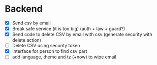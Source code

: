# Backend
- [x] Send csv by email
- [x] Break safe service (it is too big) (auth + law + guard?)
- [x] Send code to delete CSV by email with csv (generate security with delete action)
- [ ] Delete CSV using security token
- [x] Interface for person to find csv part
- [ ] add language, theme and tz (+now) to wipe email
